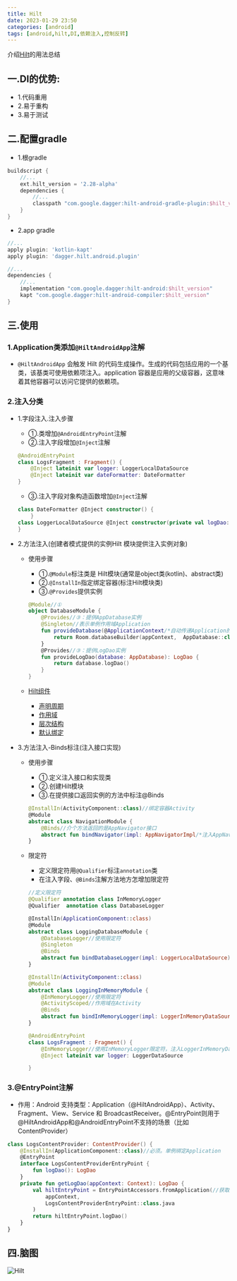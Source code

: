 ```yaml
---
title: Hilt
date: 2023-01-29 23:50
categories: [android]
tags: [android,hilt,DI,依赖注入,控制反转] 
---
```


介绍[Hilt](https://developer.android.com/codelabs/android-hilt#0)的用法总结

## 一.DI的优势:
- 1.代码重用
- 2.易于重构
- 3.易于测试

## 二.配置gradle
- 1.根gradle

```gradle
buildscript {
    //...
    ext.hilt_version = '2.28-alpha'
    dependencies {
        //...
        classpath "com.google.dagger:hilt-android-gradle-plugin:$hilt_version"
    }
}
```
- 2.app gradle

```gradle
//...
apply plugin: 'kotlin-kapt'
apply plugin: 'dagger.hilt.android.plugin'

//...
dependencies {
    //...
    implementation "com.google.dagger:hilt-android:$hilt_version"
    kapt "com.google.dagger:hilt-android-compiler:$hilt_version"
}
```
## 三.使用
### 1.Application类添加`@HiltAndroidApp`注解
- `@HiltAndroidApp` 会触发 Hilt 的代码生成操作。生成的代码包括应用的一个基类，该基类可使用依赖项注入。application 容器是应用的父级容器，这意味着其他容器可以访问它提供的依赖项。

### 2.注入分类
- 1.字段注入.注入步骤
    - ①.类增加`@AndroidEntryPoint`注解
    - ②.注入字段增加`@Inject`注解

    ```kotlin
    @AndroidEntryPoint
    class LogsFragment : Fragment() {
        @Inject lateinit var logger: LoggerLocalDataSource
        @Inject lateinit var dateFormatter: DateFormatter
    }
    ```
    - ③.注入字段对象构造函数增加`@Inject`注解
    
    ```kotlin
    class DateFormatter @Inject constructor() { 
        }
    class LoggerLocalDataSource @Inject constructor(private val logDao: LogDao) {
    }
    ```

- 2.方法注入(创建者模式提供的实例Hilt 模块提供注入实例对象)
    - 使用步骤
        - ①.`@Module`标注类是 Hilt模块(通常是object类(kotlin)、abstract类)
        - ②.`@InstallIn`指定绑定容器(标注Hilt模块类)
        - ③.`@Provides`提供实例

        ```kotlin
        @Module//①
        object DatabaseModule {
            @Provides//③：提供AppDatabase实例
            @Singleton//表示单例作用域Application
            fun provideDatabase(@ApplicationContext/*自动传递Application的context对象*/ appContext: Context): AppDatabase {
                return Room.databaseBuilder(appContext,  AppDatabase::class.java, "logging.db" ).build()
            }
            @Provides//③：提供LogDao实例
            fun provideLogDao(database: AppDatabase): LogDao {
                return database.logDao()
            }
        }
        ```
    - [Hilt组件](https://developer.android.com/training/dependency-injection/hilt-android#generated-components)
        - [声明周期](https://developer.android.com/training/dependency-injection/hilt-android#component-lifetimes)
        - [作用域](https://developer.android.com/training/dependency-injection/hilt-android#component-scopes)
        - [层次结构](https://developer.android.com/training/dependency-injection/hilt-android#component-hierarchy)
        - [默认绑定](https://developer.android.com/training/dependency-injection/hilt-android#component-default)

- 3.方法注入-Binds标注(注入接口实现)
    - 使用步骤
        - ①.定义注入接口和实现类
        - ②.创建Hilt模块
        - ③.在提供接口返回实例的方法中标注@Binds

        ```kotlin
        @InstallIn(ActivityComponent::class)//绑定容器Activity
        @Module
        abstract class NavigationModule {
            @Binds//介个方法返回的是AppNavigator接口
            abstract fun bindNavigator(impl: AppNavigatorImpl/*注入AppNavigator实现类*/): AppNavigator
        }
        ```
    - 限定符
        - 定义限定符用`@Qualifier`标注`annotation`类
        - 在注入字段、`@Binds`注解方法地方怎增加限定符

        ```kotlin
        //定义限定符
        @Qualifier annotation class InMemoryLogger
        @Qualifier  annotation class DatabaseLogger

        @InstallIn(ApplicationComponent::class)
        @Module
        abstract class LoggingDatabaseModule {
            @DatabaseLogger//使用限定符
            @Singleton
            @Binds
            abstract fun bindDatabaseLogger(impl: LoggerLocalDataSource): LoggerDataSource
        }

        @InstallIn(ActivityComponent::class)
        @Module
        abstract class LoggingInMemoryModule {
            @InMemoryLogger//使用限定符
            @ActivityScoped//作用域在Activity
            @Binds
            abstract fun bindInMemoryLogger(impl: LoggerInMemoryDataSource): LoggerDataSource
        }

        @AndroidEntryPoint
        class LogsFragment : Fragment() {
            @InMemoryLogger//使用InMemoryLogger限定符，注入LoggerInMemoryDataSource实例
            @Inject lateinit var logger: LoggerDataSource

        }
        ```

### 3.@EntryPoint注解
- 作用：Android 支持类型：Application（@HiltAndroidApp）、Activity、Fragment、View、Service 和 BroadcastReceiver。@EntryPoint则用于@HiltAndroidApp和@AndroidEntryPoint不支持的场景（比如ContentProvider）

```kotlin
class LogsContentProvider: ContentProvider() {
    @InstallIn(ApplicationComponent::class)//必须。单例绑定Application
    @EntryPoint
    interface LogsContentProviderEntryPoint {
        fun logDao(): LogDao
    }
    private fun getLogDao(appContext: Context): LogDao {
        val hiltEntryPoint = EntryPointAccessors.fromApplication(//获取LogsContentProviderEntryPoint对象
            appContext,
            LogsContentProviderEntryPoint::class.java
        )
        return hiltEntryPoint.logDao()
    }
}
```

## 四.脑图

![Hilt](/assets/android/Hilt.png)

